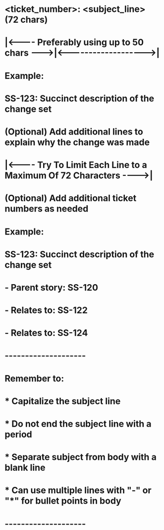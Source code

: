 
# <ticket_number>: <subject_line> (72 chars)
# |<----   Preferably using up to 50 chars   --->|<------------------->|
# Example:
# SS-123: Succinct description of the change set

# (Optional) Add additional lines to explain why the change was made
# |<----   Try To Limit Each Line to a Maximum Of 72 Characters   ---->|

# (Optional) Add additional ticket numbers as needed
# Example:
# SS-123: Succinct description of the change set
#
# - Parent story: SS-120
# - Relates to: SS-122
# - Relates to: SS-124

# --------------------
# Remember to:
#   * Capitalize the subject line
#   * Do not end the subject line with a period
#   * Separate subject from body with a blank line
#   * Can use multiple lines with "-" or "*" for bullet points in body
# --------------------
